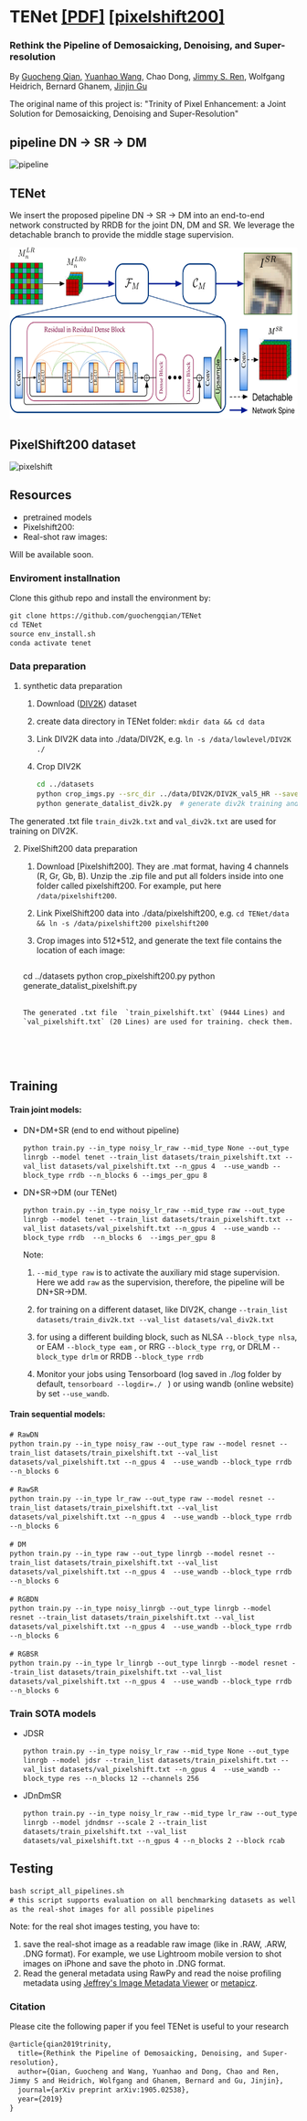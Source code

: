 # TENet <a href="https://arxiv.org/abs/1905.02538" target="_blank">[PDF]</a> <a href="http://gcqian.com/project/pixelshift200">[pixelshift200]</a> 

### Rethink the Pipeline of Demosaicking, Denoising, and Super-resolution
By [Guocheng Qian](https://guochengqian.github.io/), [Yuanhao Wang](https://github.com/yuanhaowang1213), Chao Dong, [Jimmy S. Ren](http://www.jimmyren.com/), Wolfgang Heidrich, Bernard Ghanem, [Jinjin Gu](http://www.jasongt.com/)

The original name of this project is: "Trinity of Pixel Enhancement: a Joint Solution for Demosaicking, Denoising and Super-Resolution"



## pipeline DN -> SR -> DM

![pipeline](/home/qiang/codefiles/low_level/ISP/TENet_new/misc/pipeline_result.png)

## TENet

We insert the proposed pipeline DN -> SR -> DM into an end-to-end network constructed by RRDB for the joint DN, DM and SR. We leverage the detachable branch to provide the middle stage supervision. 

<p align="center">
  <img height="300" src="misc/Network.png">
</p>


## PixelShift200 dataset

![pixelshift](/home/qiang/codefiles/low_level/ISP/TENet_new/misc/PixelShift.png)



## Resources

* pretrained models
* Pixelshift200: 
* Real-shot raw images:

Will be available soon. 





### Enviroment installnation

Clone this github repo and install the environment by:

```shell
git clone https://github.com/guochengqian/TENet
cd TENet
source env_install.sh
conda activate tenet
```



### Data preparation

1. synthetic data preparation

   1. Download ([DIV2K](https://drive.google.com/file/d/1vXPPr2hVaMewz2JA1lFfI5uHB4ENwRXQ/view?usp=sharing)) dataset

   2. create data directory in TENet folder: `mkdir data && cd data`

   3. Link DIV2K data into ./data/DIV2K, e.g. `ln -s /data/lowlevel/DIV2K ./` 

   4. Crop DIV2K

      ```bash
      cd ../datasets
      python crop_imgs.py --src_dir ../data/DIV2K/DIV2K_val5_HR --save_dir ../data/DIV2K/DIV2K_val5_HR_sub # crop val5 images
      python generate_datalist_div2k.py  # generate div2k training and val dataset
      ```
      
The generated .txt file  `train_div2k.txt` and `val_div2k.txt` are used for training on DIV2K.     
   
2. PixelShift200 data preparation 

   1. Download [Pixelshift200]. They are .mat format, having 4 channels (R, Gr, Gb, B). Unzip the .zip file and put all folders inside into one folder called pixelshift200. For example, put here `/data/pixelshift200`. 

   3. Link PixelShift200 data into ./data/pixelshift200, e.g. `cd TENet/data && ln -s /data/pixelshift200 pixelshift200` 

   4. Crop images into 512*512, and generate the text file contains the location of each image:

      ```shell
   cd ../datasets
      python crop_pixelshift200.py 
      python generate_datalist_pixelshift.py 
      ```
   
      The generated .txt file  `train_pixelshift.txt` (9444 Lines) and `val_pixelshift.txt` (20 Lines) are used for training. check them. 

      

 

## Training
#### Train  joint  models: 

* DN+DM+SR (end to end without pipeline)

  ```shell
  python train.py --in_type noisy_lr_raw --mid_type None --out_type linrgb --model tenet --train_list datasets/train_pixelshift.txt --val_list datasets/val_pixelshift.txt --n_gpus 4  --use_wandb --block_type rrdb --n_blocks 6 --imgs_per_gpu 8
  ```

* DN+SR->DM (our TENet)

  ```SHELL
  python train.py --in_type noisy_lr_raw --mid_type raw --out_type linrgb --model tenet --train_list datasets/train_pixelshift.txt --val_list datasets/val_pixelshift.txt --n_gpus 4  --use_wandb --block_type rrdb  --n_blocks 6  --imgs_per_gpu 8
  ```

  Note: 

  1.  `--mid_type raw` is to activate the auxiliary mid stage supervision. Here we add `raw` as the supervision, therefore, the pipeline will be DN+SR->DM.

  2.  for training on a different dataset, like DIV2K, change `--train_list datasets/train_div2k.txt --val_list datasets/val_div2k.txt` 

  3.  for using a different building block, such as NLSA `--block_type nlsa`, or EAM `--block_type eam` , or RRG `--block_type rrg`, or DRLM `--block_type drlm` or RRDB `--block_type rrdb`

  4.  Monitor your jobs using Tensorboard (log saved in ./log folder by default, `tensorboard --logdir=./ ` ) or using wandb (online website) by set `--use_wandb`. 



#### Train sequential models: 

```shell
# RawDN
python train.py --in_type noisy_raw --out_type raw --model resnet --train_list datasets/train_pixelshift.txt --val_list datasets/val_pixelshift.txt --n_gpus 4  --use_wandb --block_type rrdb --n_blocks 6

# RawSR
python train.py --in_type lr_raw --out_type raw --model resnet --train_list datasets/train_pixelshift.txt --val_list datasets/val_pixelshift.txt --n_gpus 4  --use_wandb --block_type rrdb --n_blocks 6

# DM
python train.py --in_type raw --out_type linrgb --model resnet --train_list datasets/train_pixelshift.txt --val_list datasets/val_pixelshift.txt --n_gpus 4  --use_wandb --block_type rrdb --n_blocks 6

# RGBDN
python train.py --in_type noisy_linrgb --out_type linrgb --model resnet --train_list datasets/train_pixelshift.txt --val_list datasets/val_pixelshift.txt --n_gpus 4  --use_wandb --block_type rrdb --n_blocks 6

# RGBSR
python train.py --in_type lr_linrgb --out_type linrgb --model resnet --train_list datasets/train_pixelshift.txt --val_list datasets/val_pixelshift.txt --n_gpus 4  --use_wandb --block_type rrdb --n_blocks 6
```




### Train SOTA models
* JDSR
  ```SHELL
  python train.py --in_type noisy_lr_raw --mid_type None --out_type linrgb --model jdsr --train_list datasets/train_pixelshift.txt --val_list datasets/val_pixelshift.txt --n_gpus 4  --use_wandb --block_type res --n_blocks 12 --channels 256
  ```

* JDnDmSR

  ```SHELL
  python train.py --in_type noisy_lr_raw --mid_type lr_raw --out_type linrgb --model jdndmsr --scale 2 --train_list datasets/train_pixelshift.txt --val_list datasets/val_pixelshift.txt --n_gpus 4 --n_blocks 2 --block rcab
  ```



## Testing

```shell
bash script_all_pipelines.sh 
# this script supports evaluation on all benchmarking datasets as well as the real-shot images for all possible pipelines
```

Note: for the real shot images testing, you have to:

1.  save the real-shot image as a readable raw image (like in .RAW, .ARW, .DNG format).  For example,  we use Lightroom mobile version to shot images on iPhone and save the photo in .DNG format.
2. Read the general metadata using RawPy and read the noise profiling metadata using [Jeffrey's Image Metadata Viewer](http://exif.regex.info/exif.cgi) or [metapicz](http://metapicz.com/). 



### Citation 

Please cite the following paper if you feel TENet is useful to your research

```
@article{qian2019trinity,
  title={Rethink the Pipeline of Demosaicking, Denoising, and Super-resolution},
  author={Qian, Guocheng and Wang, Yuanhao and Dong, Chao and Ren, Jimmy S and Heidrich, Wolfgang and Ghanem, Bernard and Gu, Jinjin},
  journal={arXiv preprint arXiv:1905.02538},
  year={2019}
}
```


